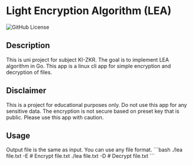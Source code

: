 <h1> Light Encryption Algorithm (LEA) </h1>

![GitHub License](https://img.shields.io/github/license/kopytkg/KI-ZKR)

<h2> Description </h2>
This is uni project for subject KI-ZKR. The goal is to implement LEA algorithm in Go. This app is a linux cli app for simple encryption and decryption of files.

<h2> Disclaimer </h2>
This is a project for educational purposes only. Do not use this app for any sensitive data. The encryption is not secure based on preset key that is public. Please use this app with caution.

<h2> Usage </h2>
Output file is the same as input. You can use any file format.
```bash
./lea file.txt -E # Encrypt file.txt
./lea file.txt -D # Decrypt file.txt
```






